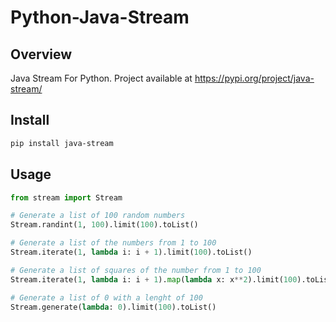 # Python-Java-Stream

## Overview

Java Stream For Python.
Project available at https://pypi.org/project/java-stream/

## Install
```bash
pip install java-stream
```
## Usage
```py
from stream import Stream

# Generate a list of 100 random numbers
Stream.randint(1, 100).limit(100).toList()

# Generate a list of the numbers from 1 to 100
Stream.iterate(1, lambda i: i + 1).limit(100).toList()

# Generate a list of squares of the number from 1 to 100
Stream.iterate(1, lambda i: i + 1).map(lambda x: x**2).limit(100).toList()

# Generate a list of 0 with a lenght of 100
Stream.generate(lambda: 0).limit(100).toList()
```
